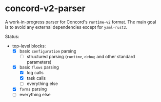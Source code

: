 # concord-v2-parser

A work-in-progress parser for Concord's `runtime-v2` format.
The main goal is to avoid any external dependencies except for `yaml-rust2`.

Status:
- top-level blocks:
  - [x] basic `configuration` parsing
    - [ ] structured parsing (`runtime`, `debug` and other standard parameters)
  - [x] basic `flows` parsing
    - [x] log calls
    - [x] task calls
    - [ ] everything else
  - [x] `forms` parsing
  - [ ] everything else
